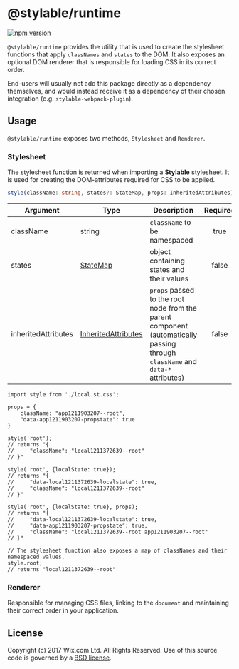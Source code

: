# @stylable/runtime

[![npm version](https://img.shields.io/npm/v/stylable-runtime.svg)](https://www.npmjs.com/package/stylable-runtime)

`@stylable/runtime` provides the utility that is used to create the stylesheet functions that apply `classNames` and `states` to the DOM. It also exposes an optional DOM renderer that is responsible for loading CSS in its correct order.

End-users will usually not add this package directly as a dependency themselves, and would instead receive it as a dependency of their chosen integration (e.g. `stylable-webpack-plugin`).

## Usage
`@stylable/runtime` exposes two methods, `Stylesheet` and `Renderer`.

### Stylesheet 
The stylesheet function is returned when importing a **Stylable** stylesheet. It is used for creating the DOM-attributes required for CSS to be applied.

```ts
style(className: string, states?: StateMap, props: InheritedAttributes)
```

|Argument|Type|Description|Required|
|---------|----|-----------|:------:|
|className|string|`className` to be namespaced|true|
|states|[StateMap](https://github.com/wix/stylable/blob/master/packages/stylable-runtime/src/types.ts#L3)|object containing states and their values|false|
|inheritedAttributes|[InheritedAttributes](https://github.com/wix/stylable/blob/master/packages/stylable-runtime/src/types.ts#L12)|`props` passed to the root node from the parent component (automatically passing through `className` and `data-*` attributes) |false|

```tsx
import style from './local.st.css';

props = {
    className: "app1211903207--root",
    "data-app1211903207-propstate": true
}

style('root');
// returns "{
//     "className": "local1211372639--root"
// }"

style('root', {localState: true});
// returns "{
//     "data-local1211372639-localstate": true,
//     "className": "local1211372639--root"
// }"

style('root', {localState: true}, props);
// returns "{
//     "data-local1211372639-localstate": true,
//     "data-app1211903207-propstate": true,
//     "className": "local1211372639--root app1211903207--root"
// }"

// The stylesheet function also exposes a map of classNames and their namespaced values.
style.root;
// returns "local1211372639--root"
```

### Renderer 
Responsible for managing CSS files, linking to the `document` and maintaining their correct order in your application.

## License

Copyright (c) 2017 Wix.com Ltd. All Rights Reserved. Use of this source code is governed by a [BSD license](./LICENSE).



